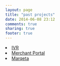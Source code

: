 ```yaml
---
layout: page
title: "past projects"
date: 2014-06-08 23:12
comments: true
sharing: true
footer: true
---
```


<li><a href="/past_projects/ivr.html">IVR</a></li>
<li><a href="/past_projects/merchant_portal.html">Merchant Portal</a></li>
<li><a href="/past_projects/marqeta.html">Marqeta</a></li>
